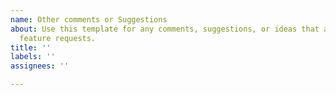 ```yaml
---
name: Other comments or Suggestions
about: Use this template for any comments, suggestions, or ideas that are not full
  feature requests.
title: ''
labels: ''
assignees: ''

---
```



